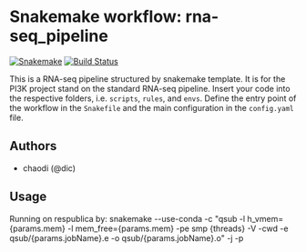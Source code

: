 # Snakemake workflow: rna-seq_pipeline

[![Snakemake](https://img.shields.io/badge/snakemake-≥5.7.0-brightgreen.svg)](https://snakemake.bitbucket.io)
[![Build Status](https://travis-ci.org/snakemake-workflows/ribo-seq_pipeline.svg?branch=master)](https://travis-ci.org/snakemake-workflows/ribo-seq_pipeline)

This is a RNA-seq pipeline structured by snakemake template. It is for the PI3K project stand on the standard RNA-seq pipeline.
Insert your code into the respective folders, i.e. `scripts`, `rules`, and `envs`. Define the entry point of the workflow in the `Snakefile` and the main configuration in the `config.yaml` file.

## Authors

* chaodi (@dic)

## Usage
Running on respublica by:
snakemake --use-conda -c "qsub -l h_vmem={params.mem} -l mem_free={params.mem} -pe smp {threads} -V -cwd -e qsub/{params.jobName}.e -o qsub/{params.jobName}.o" -j -p

